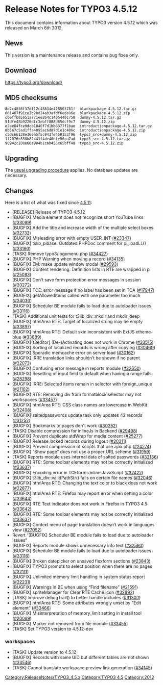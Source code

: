 Release Notes for TYPO3 4.5.12
==============================

This document contains information about TYPO3 version 4.5.12 which was
released on March 6th 2012.

News
----

This version is a maintenance release and contains bug fixes only.

Download
--------

<https://typo3.org/download/>

MD5 checksums
-------------

    8d2c4836f37df12c48834e428503781f  blankpackage-4.5.12.tar.gz
    801407f91ce2c2bd24ab3afdf6ede86e  blankpackage-4.5.12.zip
    cbeffb05651a771ee264c1405440c750  dummy-4.5.12.tar.gz
    51dfe48b9226dfc3ebff088d85dcf9c7  dummy-4.5.12.zip
    e2ae84fce0dcb1040f7d1bb6377f1bae  introductionpackage-4.5.12.tar.gz
    0b5e7c5ad1ffa4095ac6d87d1e1c406c  introductionpackage-4.5.12.zip
    c5dc66138e36ea5f5c943fe459153f96  typo3_src+dummy-4.5.12.zip
    1f2076e858b82441f4de40efe56ca7ad  typo3_src-4.5.12.tar.gz
    98942c288e60a984b1cab455c65bff48  typo3_src-4.5.12.zip

Upgrading
---------

The [usual upgrading
procedure](https://docs.typo3.org/typo3cms/InstallationGuide/) applies.
No database updates are necessary.

Changes
-------

Here is a list of what was fixed since
[4.5.11](TYPO3_4.5.11 "wikilink"):

-   \[RELEASE\] Release of TYPO3 4.5.12
-   \[BUGFIX\] Media element does not recognize short YouTube links
    ([\#33089](https://forge.typo3.org/issues/33089))
-   \[BUGFIX\] Add the title and increase width of the multiple select
    boxes ([\#32732](https://forge.typo3.org/issues/32732))
-   \[BUGFIX\] Misleading error with empty USER\_INT
    ([\#23347](https://forge.typo3.org/issues/23347))
-   \[BUGFIX\] tslib\_pibase: Outdated PHPDoc comment for pi\_loadLL()
    ([\#33160](https://forge.typo3.org/issues/33160))
-   \[TASK\] Remove typo3/logomenu.php
    ([\#34427](https://forge.typo3.org/issues/34427))
-   \[BUGFIX\] PHP Warning when moving a record
    ([\#34135](https://forge.typo3.org/issues/34135))
-   \[BUGFIX\] EM: make update window modal
    ([\#29593](https://forge.typo3.org/issues/29593))
-   \[BUGFIX\] Content rendering: Definition lists in RTE are wrapped in
    p ([\#25083](https://forge.typo3.org/issues/25083))
-   \[BUGFIX\] Don't save form protection error messages in session
    ([\#30272](https://forge.typo3.org/issues/30272))
-   \[BUGFIX\] TCE: error message if no label has been set in TCA
    ([\#17947](https://forge.typo3.org/issues/17947))
-   \[BUGFIX\] getAllowedItems called with one parameter too much
    ([\#34030](https://forge.typo3.org/issues/34030))
-   \[BUGFIX\] Scheduler BE module fails to load due to autoloader
    issues ([\#33116](https://forge.typo3.org/issues/33116))
-   \[TASK\] Additional unit tests for t3lib\_div::mkdir and mkdir\_deep
-   \[BUGFIX\] htmlArea RTE: Target of localized string may be empty
    ([\#33897](https://forge.typo3.org/issues/33897))
-   \[BUGFIX\] htmlArea RTE: Default skin inconsistent with ExtJS
    xtheme-blue ([\#33889](https://forge.typo3.org/issues/33889))
-   \[BUGFIX\]\[t3editor\] (De-)Activating does not work in Chrome
    ([\#33515](https://forge.typo3.org/issues/33515))
-   \[BUGFIX\] Sorting of localized records is wrong after copying
    ([\#30469](https://forge.typo3.org/issues/30469))
-   \[BUGFIX\] Sporadic memcache error on server load
    ([\#30162](https://forge.typo3.org/issues/30162))
-   \[BUGFIX\] IRRE translation links shouldn't be shown if no parent
    ([\#32073](https://forge.typo3.org/issues/32073))
-   \[BUGFIX\] Confusing error message in reports module
    ([\#32650](https://forge.typo3.org/issues/32650))
-   \[BUGFIX\] Resetting of input field to default when having a range
    fails ([\#28298](https://forge.typo3.org/issues/28298))
-   \[BUGFIX\] IRRE: Selected items remain in selector with
    foreign\_unique ([\#21102](https://forge.typo3.org/issues/21102))
-   \[BUGFIX\] RTE: Removing div from formatblock selector may not
    workspaces ([\#33457](https://forge.typo3.org/issues/33457))
-   \[BUGFIX\] htmlArea RTE: CSS class names are lowercase in WebKit
    ([\#32408](https://forge.typo3.org/issues/32408))
-   \[BUGFIX\] saltedpasswords update task only updates 42 records
    ([\#31252](https://forge.typo3.org/issues/31252))
-   \[BUGFIX\] Bookmarks to pages don't work
    ([\#30352](https://forge.typo3.org/issues/30352))
-   \[TASK\] Disable compression for inlineJs in Backend
    ([\#29498](https://forge.typo3.org/issues/29498))
-   \[BUGFIX\] Prevent duplicate stdWrap for media content
    ([\#25277](https://forge.typo3.org/issues/25277))
-   \[BUGFIX\] Release locked records during logout
    ([\#20211](https://forge.typo3.org/issues/20211))
-   \[BUGFIX\] Prevent compression of scripts that use ajax.php
    ([\#24274](https://forge.typo3.org/issues/24274))
-   \[BUGFIX\] “Show page” does not use a proper URL scheme
    ([\#31959](https://forge.typo3.org/issues/31959))
-   \[TASK\] Reports module uses internal data of salted passwords
    ([\#32136](https://forge.typo3.org/issues/32136))
-   \[BUGFIX\] RTE: Some toolbar elements may not be correctly
    initialized ([\#33637](https://forge.typo3.org/issues/33637))
-   \[BUGFIX\] Encoding error in TCEforms inline JavaScript
    ([\#32422](https://forge.typo3.org/issues/32422))
-   \[BUGFIX\] t3lib\_div::validPathStr() fails on certain file names
    ([\#32046](https://forge.typo3.org/issues/32046))
-   \[BUGFIX\] htmlArea RTE: Changing the text color to black does not
    work ([\#32877](https://forge.typo3.org/issues/32877))
-   \[BUGFIX\] htmlArea RTE: Firefox may report error when setting a
    color ([\#33644](https://forge.typo3.org/issues/33644))
-   \[BUGFIX\] RTE Text indicator does not work in Firefox in TYPO3 4.5
    ([\#33642](https://forge.typo3.org/issues/33642))
-   \[BUGFIX\] RTE: Some toolbar elements may not be correctly
    initialized ([\#33637](https://forge.typo3.org/issues/33637))
-   \[BUGFIX\] Context menu of page translation doesn't work in
    languages view ([\#27052](https://forge.typo3.org/issues/27052))
-   Revert “\[BUGFIX\] Scheduler BE module fails to load due to
    autoloader issues”
-   \[BUGFIX\] Reports module shows unnecessary info text
    ([\#32580](https://forge.typo3.org/issues/32580))
-   \[BUGFIX\] Scheduler BE module fails to load due to autoloader
    issues ([\#33116](https://forge.typo3.org/issues/33116))
-   \[BUGFIX\] Broken datepicker on unsaved flexform sections
    ([\#23843](https://forge.typo3.org/issues/23843))
-   \[BUGFIX\] TYPO3 prompts to select position when there are no pages
    ([\#32111](https://forge.typo3.org/issues/32111))
-   \[BUGFIX\] Unlimited memory limit handling in system status report
    ([\#32231](https://forge.typo3.org/issues/32231))
-   \[BUGFIX\] Warnings in BE when using “Find filename”
    ([\#21591](https://forge.typo3.org/issues/21591))
-   \[BUGFIX\] spriteManager for Clear RTE Cache icon
    ([\#32892](https://forge.typo3.org/issues/32892))
-   \[TASK\] Improve debugTrail() to better handle includes
    ([\#31300](https://forge.typo3.org/issues/31300))
-   \[BUGFIX\] htmlArea RTE: Some attributes wrongly unset by “Edit
    element” ([\#33466](https://forge.typo3.org/issues/33466))
-   \[BUGFIX\] Misinterpretation of memory\_limit setting in install
    tool ([\#20069](https://forge.typo3.org/issues/20069))
-   \[BUGFIX\] Marker not removed from file module
    ([\#33455](https://forge.typo3.org/issues/33455))
-   \[TASK\] Set TYPO3 version to 4.5.12-dev

### workspaces

-   \[TASK\] Update version to 4.5.12
-   \[BUGFIX\] Records with same UID but different tables are not shown
    ([\#34546](https://forge.typo3.org/issues/34546))
-   \[TASK\] Cannot translate workspace preview link generation
    ([\#34145](https://forge.typo3.org/issues/34145))

<Category:ReleaseNotes/TYPO3_4.5.x> [Category:TYPO3
4.5](Category:TYPO3_4.5 "wikilink") <Category:2012>
